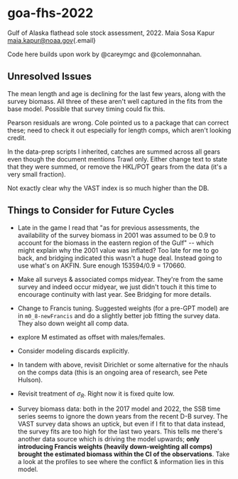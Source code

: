 # goa-fhs-2022

Gulf of Alaska flathead sole stock assessment, 2022. Maia Sosa Kapur [maia.kapur\@noaa.gov](mailto:maia.kapur@noaa.gov){.email}

Code here builds upon work by @careymgc and @colemonnahan.

## Unresolved Issues

The mean length and age is declining for the last few years, along with the survey biomass. All three of these aren't well captured in the fits from the base model. Possible that survey timing could fix this.

Pearson residuals are wrong. Cole pointed us to a package that can correct these; need to check it out especially for length comps, which aren't looking credit.

In the data-prep scripts I inherited, catches are summed across all gears even though the document mentions Trawl only. Either change text to state that they were summed, or remove the HKL/POT gears from the data (it's a very small fraction).

Not exactly clear why the VAST index is so much higher than the DB.

## Things to Consider for Future Cycles

-   Late in the game I read that "as for previous assessments, the availability of the survey biomass in 2001 was assumed to be 0.9 to account for the biomass in the eastern region of the Gulf" -- which might explain why the 2001 value was inflated? Too late for me to go back, and bridging indicated this wasn't a huge deal. Instead going to use what's on AKFIN. Sure enough 153594/0.9 = 170660.

-   Make all surveys & associated comps midyear. They're from the same survey and indeed occur midyear, we just didn't touch it this time to encourage continuity with last year. See Bridging for more details.

-   Change to Francis tuning. Suggested weights (for a pre-GPT model) are in `m0_8-newFrancis` and do a slightly better job fitting the survey data. They also down weight all comp data.

-   explore M estimated as offset with males/females.

-   Consider modeling discards explicitly.

-   In tandem with above, revisit Dirichlet or some alternative for the nhauls on the comps data (this is an ongoing area of research, see Pete Hulson).

-   Revisit treatment of $\sigma_R$. Right now it is fixed quite low.

-   Survey biomass data: both in the 2017 model and 2022, the SSB time series seems to ignore the down years from the recent D-B survey. The VAST survey data shows an uptick, but even if I fit to that data instead, the survey fits are too high for the last two years. This tells me there's another data source which is driving the model upwards; **only introducing Francis weights (heavily down-weighting all comps) brought the estimated biomass within the CI of the observations**. Take a look at the profiles to see where the conflict & information lies in this model.
